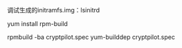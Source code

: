 
调试生成的initramfs.img：lsinitrd


yum install rpm-build

rpmbuild -ba cryptpilot.spec
yum-builddep cryptpilot.spec
